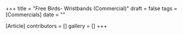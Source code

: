 +++
title = "Free Birds- Wristbands (Commercial)"
draft = false
tags = [Commercials]
date = ""

[Article]
contributors = []
gallery = []
+++